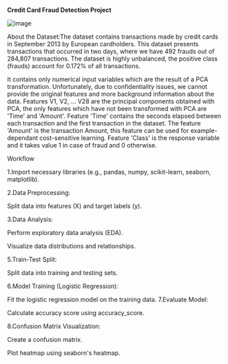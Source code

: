 **Credit Card Fraud Detection Project**

![image](https://github.com/Namog0916/Credit-Card-Fraud-Detection-project/assets/126410835/c4badf1f-51a1-4f52-871b-89bea97dec99)

About the Dataset:The dataset contains transactions made by credit cards in September 2013 by European cardholders.
This dataset presents transactions that occurred in two days, where we have 492 frauds out of 284,807 transactions. The dataset is highly unbalanced, the positive class (frauds) account for 0.172% of all transactions.

It contains only numerical input variables which are the result of a PCA transformation. Unfortunately, due to confidentiality issues, we cannot provide the original features and more background information about the data. Features V1, V2, … V28 are the principal components obtained with PCA, the only features which have not been transformed with PCA are 'Time' and 'Amount'. Feature 'Time' contains the seconds elapsed between each transaction and the first transaction in the dataset. The feature 'Amount' is the transaction Amount, this feature can be used for example-dependant cost-sensitive learning. Feature 'Class' is the response variable and it takes value 1 in case of fraud and 0 otherwise.

Workflow

1.Import necessary libraries (e.g., pandas, numpy, scikit-learn, seaborn, matplotlib).

2.Data Preprocessing:

Split data into features (X) and target labels (y).

3.Data Analysis:

Perform exploratory data analysis (EDA).

Visualize data distributions and relationships.

5.Train-Test Split:

Split data into training and testing sets.

6.Model Training (Logistic Regression):

Fit the logistic regression model on the training data.
7.Evaluate Model:

Calculate accuracy score using accuracy_score.

8.Confusion Matrix Visualization:

Create a confusion matrix.

Plot heatmap using seaborn's heatmap.
